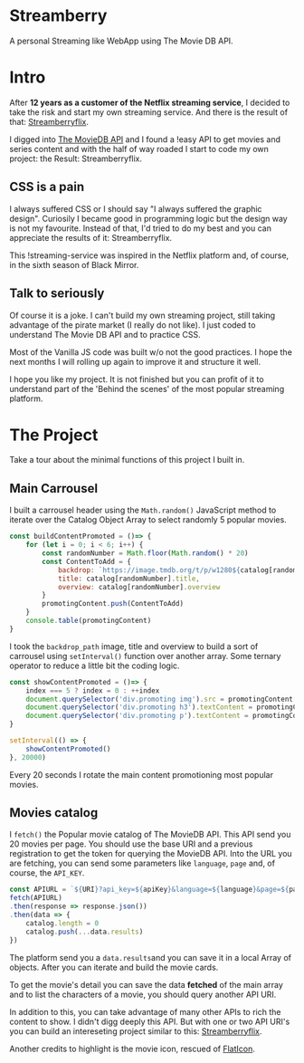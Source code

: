 # Streamberry
A personal Streaming like WebApp using The Movie DB API.

# Intro

After **12 years as a customer of the Netflix streaming service**, I decided to take the risk and start my own streaming service. And there is the result of that: [Streamberryflix](https://mobilepadawan.github.io/Streamberry/).

I digged into [The MovieDB API](https://themoviedb.org/) and I found a !easy API to get movies and series content and with the half of way roaded I start to code my own project: the Result: Streamberryflix.

## CSS is a pain
I always suffered CSS or I should say "I always suffered the graphic design". Curiosily I became good in programming logic but the design way is not my favourite. Instead of that, I'd tried to do my best and you can appreciate the results of it: Streamberryflix.

This !streaming-service was inspired in the Netflix platform and, of course, in the sixth season of Black Mirror.

## Talk to seriously

Of course it is a joke. I can't build my own streaming project, still taking advantage of the pirate market (I really do not like). I just coded to understand The Movie DB API and to practice CSS.

Most of the Vanilla JS code was built w/o not the good practices. I hope the next months I will rolling up again to improve it and structure it well.

I hope you like my project. It is not finished but you can profit of it to understand part of the 'Behind the scenes' of the most popular streaming platform.

# The Project
Take a tour about the minimal functions of this project I built in.

## Main Carrousel
I built a carrousel header using the `Math.random()` JavaScript method to iterate over the Catalog Object Array to select randomly 5 popular movies.

```javascript
const buildContentPromoted = ()=> {
    for (let i = 0; i < 6; i++) {
        const randomNumber = Math.floor(Math.random() * 20)
        const ContentToAdd = {
            backdrop: `https://image.tmdb.org/t/p/w1280${catalog[randomNumber].backdrop_path}`,
            title: catalog[randomNumber].title,
            overview: catalog[randomNumber].overview
        }
        promotingContent.push(ContentToAdd)
    }
    console.table(promotingContent)
}
```

I took the `backdrop_path` image, title and overview to build a sort of carrousel using `setInterval()` function over another array. Some ternary operator to reduce a little bit the coding logic.

```javascript
const showContentPromoted = ()=> {
    index === 5 ? index = 0 : ++index
    document.querySelector('div.promoting img').src = promotingContent[index].backdrop
    document.querySelector('div.promoting h3').textContent = promotingContent[index].title
    document.querySelector('div.promoting p').textContent = promotingContent[index].overview
}

setInterval(() => {
    showContentPromoted()
}, 20000)
```

Every 20 seconds I rotate the main content promotioning most popular movies.

## Movies catalog
I `fetch()` the Popular movie catalog of The MovieDB API. This API send you 20 movies per page.
You should use the base URI and a previous registration to get the token for querying the MovieDB API. Into the URL you are fetching, you can send some parameters like `language`, `page` and, of course, the `API_KEY`.

```javascript
const APIURL = `${URI}?api_key=${apiKey}&language=${language}&page=${page}`
fetch(APIURL)
.then(response => response.json())
.then(data => {
    catalog.length = 0
    catalog.push(...data.results)
})
```
The platform send you a `data.results`and you can save it in a local Array of objects. After you can iterate and build the movie cards.

To get the movie's detail you can save the data **fetched** of the main array and to list the characters of a movie, you should query another API URI.

In addition to this, you can take advantage of many other APIs to rich the content to show. I didn't digg deeply this API. But with one or two API URI's you can build an intereseting project similar to this: [Streamberryflix](https://mobilepadawan.github.io/Streamberry/).

Another credits to highlight is the movie icon, rescued of [FlatIcon](https://www.flaticon.com/).
